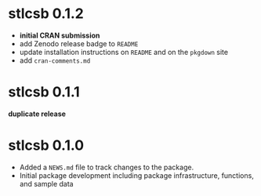 # stlcsb 0.1.2

* **initial CRAN submission**
* add Zenodo release badge to `README`
* update installation instructions on `README` and on the `pkgdown` site
* add `cran-comments.md`

# stlcsb 0.1.1

**duplicate release**

# stlcsb 0.1.0

* Added a `NEWS.md` file to track changes to the package.
* Initial package development including package infrastructure, functions, and sample data

